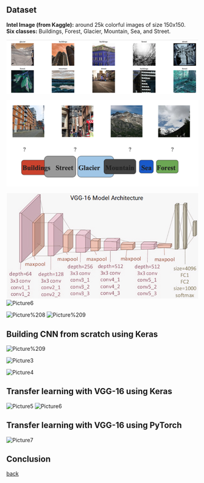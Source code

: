 ## Dataset 

**Intel Image (from Kaggle):** around 25k colorful images of size 150x150.  
**Six classes:** Buildings, Forest, Glacier, Mountain, Sea, and Street.

![Picture1](assets/Intel/Picture1.png)

![Picture%208](assets/Intel/Picture%208.png) 



![Picture5](assets/Intel/Picture5.png)
![Picture6](https://github.com/743048072/Wendy-Zhai/blob/master/assets/Intel/Picture6.png)

![Picture%208](https://github.com/743048072/Wendy-Zhai/blob/master/assets/Intel/Picture%208.png)
![Picture%209](https://github.com/743048072/Wendy-Zhai/blob/master/assets/Intel/Picture%209.png)

## Building CNN from scratch using Keras

![Picture%209](https://github.com/743048072/Wendy-Zhai/blob/master/assets/Intel/Picture%209.png)

![Picture3](https://github.com/743048072/Wendy-Zhai/blob/master/assets/Intel/Picture3.png)

![Picture4](https://github.com/743048072/Wendy-Zhai/blob/master/assets/Intel/Picture4.png)

## Transfer learning with VGG-16 using Keras

![Picture5](https://github.com/743048072/Wendy-Zhai/blob/master/assets/Intel/Picture5.png)
![Picture6](https://github.com/743048072/Wendy-Zhai/blob/master/assets/Intel/Picture6.png)

## Transfer learning with VGG-16 using PyTorch

![Picture7](https://github.com/743048072/Wendy-Zhai/blob/master/assets/Intel/Picture7.png)

## Conclusion  

[back](https://github.com/743048072/Wendy-Zhai/)
